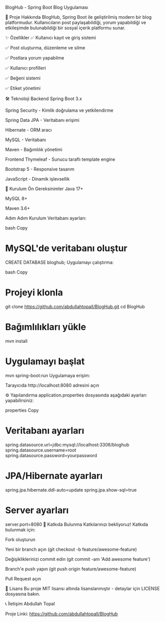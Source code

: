 BlogHub - Spring Boot Blog Uygulaması

📌 Proje Hakkında
BlogHub, Spring Boot ile geliştirilmiş modern bir blog platformudur. Kullanıcıların post paylaşabildiği, yorum yapabildiği ve etkileşimde bulunabildiği bir sosyal içerik platformu sunar.

✨ Özellikler
✅ Kullanıcı kayıt ve giriş sistemi

✅ Post oluşturma, düzenleme ve silme

✅ Postlara yorum yapabilme

✅ Kullanıcı profilleri

✅ Beğeni sistemi

✅ Etiket yönetimi

🛠 Teknoloji
Backend
Spring Boot 3.x

Spring Security - Kimlik doğrulama ve yetkilendirme

Spring Data JPA - Veritabanı erişimi

Hibernate - ORM aracı

MySQL - Veritabanı

Maven - Bağımlılık yönetimi

Frontend
Thymeleaf - Sunucu taraflı template engine

Bootstrap 5 - Responsive tasarım

JavaScript - Dinamik işlevsellik

🚀 Kurulum
Ön Gereksinimler
Java 17+

MySQL 8+

Maven 3.6+

Adım Adım Kurulum
Veritabanı ayarları:

bash
Copy
# MySQL'de veritabanı oluştur
CREATE DATABASE bloghub;
Uygulamayı çalıştırma:

bash
Copy
# Projeyi klonla
git clone https://github.com/abdullahtopall/BlogHub.git
cd BlogHub

# Bağımlılıkları yükle
mvn install

# Uygulamayı başlat
mvn spring-boot:run
Uygulamaya erişim:

Tarayıcıda http://localhost:8080 adresini açın

⚙️ Yapılandırma
application.properties dosyasında aşağıdaki ayarları yapabilirsiniz:

properties
Copy
# Veritabanı ayarları
spring.datasource.url=jdbc:mysql://localhost:3306/bloghub
spring.datasource.username=root
spring.datasource.password=yourpassword

# JPA/Hibernate ayarları
spring.jpa.hibernate.ddl-auto=update
spring.jpa.show-sql=true

# Server ayarları
server.port=8080
🌱 Katkıda Bulunma
Katkılarınızı bekliyoruz! Katkıda bulunmak için:

Fork oluşturun

Yeni bir branch açın (git checkout -b feature/awesome-feature)

Değişikliklerinizi commit edin (git commit -am 'Add awesome feature')

Branch'e push yapın (git push origin feature/awesome-feature)

Pull Request açın

📜 Lisans
Bu proje MIT lisansı altında lisanslanmıştır - detaylar için LICENSE dosyasına bakın.

📞 İletişim
Abdullah Topal

Proje Linki: https://github.com/abdullahtopall/BlogHub
